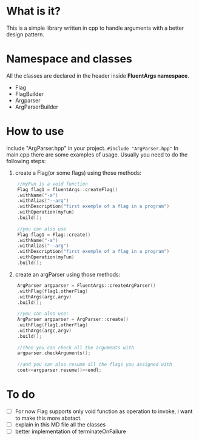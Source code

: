 # What is it?
This is a simple library written in cpp to handle arguments with a better design pattern.
# Namespace and classes
All the classes are declared in the header inside **FluentArgs namespace**.
- Flag
- FlagBuilder
- Argparser
- ArgParserBuilder
# How to use
include "ArgParser.hpp" in your project.
`#include "ArgParser.hpp"`
In main.cpp there are some examples of usage.
Usually you need to do the following steps:

1. create a Flag(or some flags) using those methods:
```cpp
	//myFun is a void function
	Flag flag1 = fluentArgs::createFlag()
	.withName("-a")
	.withAlias("--arg")
	.withDescription("first exemple of a flag in a program")
	.withOperation(myFun)
	.build();
	
	//you can also use
	Flag flag1 = Flag::create()
	.withName("-a")
	.withAlias("--arg")
	.withDescription("first exemple of a flag in a program")
	.withOperation(myFun)
	.build();
```
2. create an argParser using those methods:
```cpp
	ArgParser argparser = FluentArgs::createArgParser()
	.withFlag(flag1,otherFlag)
	.withArgs(argc,argv)
	.build();
	
	//you can also use:
	ArgParser argparser = ArgParser::create()
	.withFlag(flag1,otherFlag)
	.withArgs(argc,argv)
	.build();
	
	//then you can check all the arguments with
	argparser.checkArguments();
	
	//and you can also resume all the flags you assigned with
	cout<<argparser.resume()<<endl;
```
# To do
- [ ] For now Flag supports only void function as operation to invoke,  i want to make this more abstact.
- [ ] explain in this MD file all the classes
- [ ] better implementation of terminateOnFailure